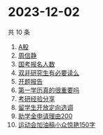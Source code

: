 # 2023-12-02

共 10 条

<!-- BEGIN -->
<!-- 最后更新时间 Sat Dec 02 2023 07:07:31 GMT+0800 (China Standard Time) -->

1. [A股](https://www.zhihu.com/search?q=A%E8%82%A1)
1. [周信静](https://www.zhihu.com/search?q=%E5%91%A8%E4%BF%A1%E9%9D%99)
1. [国考报名人数](https://www.zhihu.com/search?q=%E5%9B%BD%E8%80%83%E6%8A%A5%E5%90%8D%E4%BA%BA%E6%95%B0)
1. [双非研究生有必要读么](https://www.zhihu.com/search?q=%E5%8F%8C%E9%9D%9E%E7%A0%94%E7%A9%B6%E7%94%9F%E6%9C%89%E5%BF%85%E8%A6%81%E8%AF%BB%E4%B9%88)
1. [开题报告](https://www.zhihu.com/search?q=%E5%BC%80%E9%A2%98%E6%8A%A5%E5%91%8A)
1. [第一学历真的很重要吗](https://www.zhihu.com/search?q=%E7%AC%AC%E4%B8%80%E5%AD%A6%E5%8E%86%E7%9C%9F%E7%9A%84%E5%BE%88%E9%87%8D%E8%A6%81%E5%90%97)
1. [考研经验分享](https://www.zhihu.com/search?q=%E8%80%83%E7%A0%94%E7%BB%8F%E9%AA%8C%E5%88%86%E4%BA%AB)
1. [留学生开放定向选调](https://www.zhihu.com/search?q=%E7%95%99%E5%AD%A6%E7%94%9F%E5%BC%80%E6%94%BE%E5%AE%9A%E5%90%91%E9%80%89%E8%B0%83)
1. [助学金申请理由200](https://www.zhihu.com/search?q=%E5%8A%A9%E5%AD%A6%E9%87%91%E7%94%B3%E8%AF%B7%E7%90%86%E7%94%B1200)
1. [运动会加油稿小众惊艳150字](https://www.zhihu.com/search?q=%E8%BF%90%E5%8A%A8%E4%BC%9A%E5%8A%A0%E6%B2%B9%E7%A8%BF%E5%B0%8F%E4%BC%97%E6%83%8A%E8%89%B3150%E5%AD%97)

<!-- END -->
